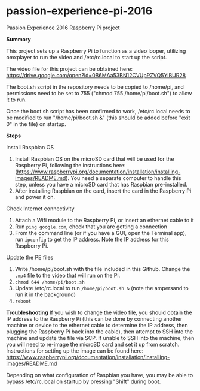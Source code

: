 # passion-experience-pi-2016
Passion Experience 2016 Raspberry Pi project

**Summary**

This project sets up a Raspberry Pi to function as a video looper, utilizing omxplayer to run the video and /etc/rc.local to start up the script. 

The video file for this project can be obtained here: https://drive.google.com/open?id=0B6MAa53BN12CVUpPZVQ5YlBUR28

The boot.sh script in the repository needs to be copied to /home/pi, and permissions need to be set to 755 ("chmod 755 /home/pi/boot.sh") to allow it to run. 

Once the boot.sh script has been confirmed to work, /etc/rc.local needs to be modified to run "/home/pi/boot.sh &" (this should be added before "exit 0" in the file) on startup. 

**Steps**

Install Raspbian OS
1. Install Raspbian OS on the microSD card that will be used for the Raspberry Pi, following the instructions here: (https://www.raspberrypi.org/documentation/installation/installing-images/README.md). You need a separate computer to handle this step, unless you have a microSD card that has Raspbian pre-installed.
2. After installing Raspbian on the card, insert the card in the Raspberry Pi and power it on.

Check Internet connectivity
1. Attach a Wifi module to the Raspberry Pi, or insert an ethernet cable to it
2. Run `ping google.com`, check that you are getting a connection
3. From the command line (or if you have a GUI, open the Terminal app), run `ipconfig` to get the IP address. Note the IP address for this Raspberry Pi.

Update the PE files
1. Write /home/pi/boot.sh with the file included in this Github. Change the `.mp4` file to the video that will run on the Pi.
2. `chmod 644 /home/pi/boot.sh`
3. Update /etc/rc.local to run `/home/pi/boot.sh &` (note the ampersand to run it in the background)
4. `reboot`

**Troubleshooting**
If you wish to change the video file, you should obtain the IP address to the Raspberry Pi (this can be done by connecting another machine or device to the ethernet cable to determine the IP address, then plugging the Raspberry Pi back into the cable), then attempt to SSH into the machine and update the file via SCP. If unable to SSH into the machine, then you will need to re-image the microSD card and set it up from scratch. Instructions for setting up the image can be found here: https://www.raspberrypi.org/documentation/installation/installing-images/README.md

Depending on what configuration of Raspbian you have, you may be able to bypass /etc/rc.local on startup by pressing "Shift" during boot. 
